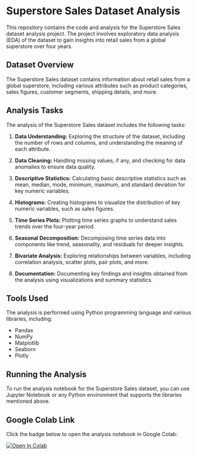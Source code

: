 
# Superstore Sales Dataset Analysis

This repository contains the code and analysis for the Superstore Sales dataset analysis project. The project involves exploratory data analysis (EDA) of the dataset to gain insights into retail sales from a global superstore over four years.

## Dataset Overview

The Superstore Sales dataset contains information about retail sales from a global superstore, including various attributes such as product categories, sales figures, customer segments, shipping details, and more.

## Analysis Tasks

The analysis of the Superstore Sales dataset includes the following tasks:

1. **Data Understanding:** Exploring the structure of the dataset, including the number of rows and columns, and understanding the meaning of each attribute.

2. **Data Cleaning:** Handling missing values, if any, and checking for data anomalies to ensure data quality.

3. **Descriptive Statistics:** Calculating basic descriptive statistics such as mean, median, mode, minimum, maximum, and standard deviation for key numeric variables.

4. **Histograms:** Creating histograms to visualize the distribution of key numeric variables, such as sales figures.

5. **Time Series Plots:** Plotting time series graphs to understand sales trends over the four-year period.

6. **Seasonal Decomposition:** Decomposing time series data into components like trend, seasonality, and residuals for deeper insights.

7. **Bivariate Analysis:** Exploring relationships between variables, including correlation analysis, scatter plots, pair plots, and more.

8. **Documentation:** Documenting key findings and insights obtained from the analysis using visualizations and summary statistics.

## Tools Used

The analysis is performed using Python programming language and various libraries, including:
- Pandas
- NumPy
- Matplotlib
- Seaborn
- Plotly

## Running the Analysis

To run the analysis notebook for the Superstore Sales dataset, you can use Jupyter Notebook or any Python environment that supports the libraries mentioned above.

## Google Colab Link

Click the badge below to open the analysis notebook in Google Colab:  

[![Open In Colab](https://colab.research.google.com/assets/colab-badge.svg)](https://colab.research.google.com/drive/1RyCGTvlkl9eNoBJOZ8NP7mk1xpjVPGyJ?usp=sharing)

